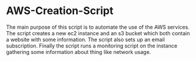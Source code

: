 # AWS-Creation-Script
The main purpose of this script is to automate the use of the AWS services. The script creates a new ec2 instance and an s3 bucket which both contain a website with some information. The script also sets up an email subscription. Finally the script runs a monitoring script on the instance gathering some information about thing like network usage.
